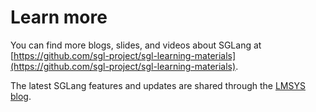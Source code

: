 # Learn more

You can find more blogs, slides, and videos about SGLang at [https://github.com/sgl-project/sgl-learning-materials](https://github.com/sgl-project/sgl-learning-materials).

The latest SGLang features and updates are shared through the [LMSYS blog](https://lmsys.org/blog/).
